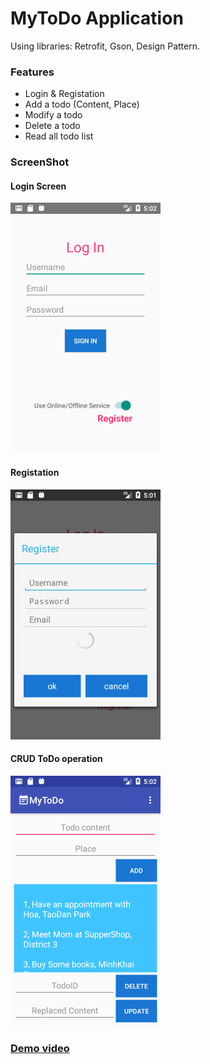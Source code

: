# MyToDo Application
Using libraries: Retrofit, Gson, Design Pattern.

### Features
- Login & Registation
- Add a todo (Content, Place)
- Modify a todo
- Delete a todo
- Read all todo list

### ScreenShot

#### Login Screen
![Login Screen](/screenshot/login.png)

#### Registation
![Registation screen](/screenshot/registation.png)


#### CRUD ToDo operation
![Home screen](/screenshot/home.png)


### [Demo video](https://youtu.be/zwT7IZRJImg)


